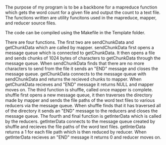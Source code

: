 The purpose of my program is to be a backbone for a mapreduce function which gets the word count for a given file and output the count to a text file. The functions written are utility funcitons used in the mapreduce, mapper, and reducer source files.

The code can be compiled using the Makefile in the Template folder.

There are four functions. The first two are sendChunkData and getChunkData which are called by mapper. sendChunkData first opens a message queue which is connected to getChunkData. It then opens a file and sends chunks of 1024 bytes of characters to getChunkData through the message queue. When sendChunkData finds that there are no more characters to send from the file it sends an "END" message and closes the message queue. getChunkData connects to the message queue with sendChunkData and returns the recieved chunks to mapper. When getChunkData recieves and "END" message it returns NULL and mapper moves on.
The third function is shuffle, called once mapper is complete. shuffle first opens a new message queue, it then traverses the directory made by mapper and sends the file paths of the word text files to various reducers via the message queue. When shuffle finds that it has traversed all of the directory it sends an "END" message to the reducers and closes the message queue. The fourth and final function is getInterData which is called by the reducers. getInterData connects to the message queue created by shuffle and recieves the file paths of the word text files. getInterData returns a 1 for each file path which is then reduced by reducer. When getInterData recieves an "END" message it returns 0 and reducer moves on.


